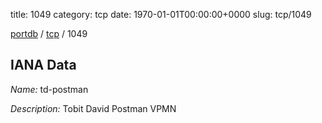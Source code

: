 title: 1049
category: tcp
date: 1970-01-01T00:00:00+0000
slug: tcp/1049

[portdb](/) / [tcp](/category/tcp.html) / 1049


## IANA Data

_Name:_ td-postman

_Description:_ Tobit David Postman VPMN

